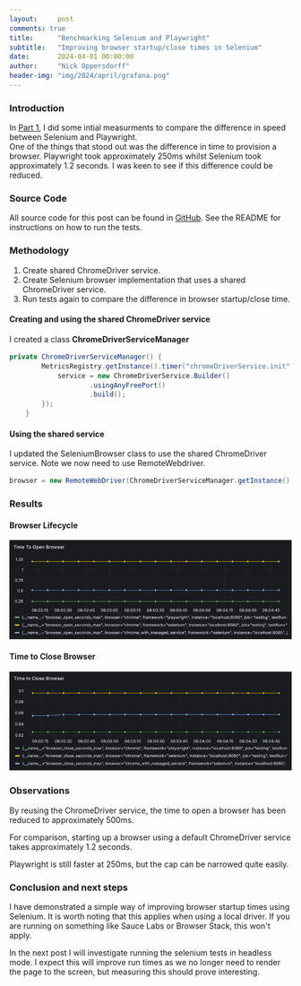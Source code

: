 ```yaml
---
layout:     post
comments: true
title:      "Benchmarking Selenium and Playwright"
subtitle:   "Improving browser startup/close times in Selenium"
date:       2024-04-01 00:00:00
author:     "Nick Oppersdorff"
header-img: "img/2024/april/grafana.png"
---
```


### Introduction
In [Part 1](https://blog.testworx.io/2024/03/26/benchmarking-selenium-and-playwright/), I did some intial measurments to compare the difference in speed between Selenium and Playwright.  
One of the things that stood out was the difference in time to provision a browser.  Playwright took approximately 250ms 
whilst Selenium took approximately 1.2 seconds.  I was keen to see if this difference could be reduced.

### Source Code
All source code for this post can be found in [GitHub](https://github.com/testworx/browser-automation-benchmarking/tree/benchmarking-pt-2).
See the README for instructions on how to run the tests.

### Methodology
1. Create shared ChromeDriver service.
2. Create Selenium browser implementation that uses a shared ChromeDriver service.
3. Run tests again to compare the difference in browser startup/close time.

#### Creating and using the shared ChromeDriver service
I created a class **ChromeDriverServiceManager**
```java
private ChromeDriverServiceManager() {
        MetricsRegistry.getInstance().timer("chromeDriverService.init", "framework", "selenium").record(() -> {
            service = new ChromeDriverService.Builder()
                    .usingAnyFreePort()
                    .build();
        });
    }
```

#### Using the shared service
I updated the SeleniumBrowser class to use the shared ChromeDriver service.  Note we now need to use RemoteWebdriver.
```java
browser = new RemoteWebDriver(ChromeDriverServiceManager.getInstance().service.getUrl(), new ChromeOptions());
```

### Results
#### Browser Lifecycle
![time-to-open-browser.png](/assets/img/2024/april/benchmarks-pt-2/time-to-open-browser.png)

#### Time to Close Browser
![time-to-close-browser.png](/assets/img/2024/april/benchmarks-pt-2/time-to-close-browser.png)

### Observations
By reusing the ChromeDriver service, the time to open a browser has been reduced to approximately 500ms. 

For comparison, starting up a browser using a default ChromeDriver service takes approximately 1.2 seconds.

Playwright is still faster at 250ms, but the cap can be narrowed quite easily.

### Conclusion and next steps
I have demonstrated a simple way of improving browser startup times using Selenium.  It is worth noting that this applies when using a local driver.  If you are running on something like Sauce Labs or Browser Stack, this won't apply.

In the next post I will investigate running the selenium tests in headless mode.  I expect this will improve run times as we no longer need to render the page to the screen, but measuring this should prove interesting.





